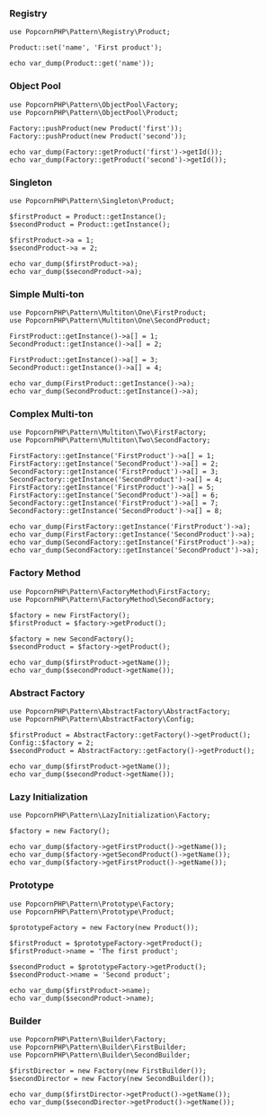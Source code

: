 ### Registry

    use PopcornPHP\Pattern\Registry\Product;

    Product::set('name', 'First product');
    
    echo var_dump(Product::get('name'));

### Object Pool

    use PopcornPHP\Pattern\ObjectPool\Factory;
    use PopcornPHP\Pattern\ObjectPool\Product;

    Factory::pushProduct(new Product('first'));
    Factory::pushProduct(new Product('second'));

    echo var_dump(Factory::getProduct('first')->getId());
    echo var_dump(Factory::getProduct('second')->getId());
    
### Singleton

    use PopcornPHP\Pattern\Singleton\Product;
    
    $firstProduct = Product::getInstance();
    $secondProduct = Product::getInstance();
    
    $firstProduct->a = 1;
    $secondProduct->a = 2;
    
    echo var_dump($firstProduct->a);
    echo var_dump($secondProduct->a);
    
### Simple Multi-ton

    use PopcornPHP\Pattern\Multiton\One\FirstProduct;
    use PopcornPHP\Pattern\Multiton\One\SecondProduct;

    FirstProduct::getInstance()->a[] = 1;
    SecondProduct::getInstance()->a[] = 2;
    
    FirstProduct::getInstance()->a[] = 3;
    SecondProduct::getInstance()->a[] = 4;
    
    echo var_dump(FirstProduct::getInstance()->a);
    echo var_dump(SecondProduct::getInstance()->a);
    
### Complex Multi-ton

    use PopcornPHP\Pattern\Multiton\Two\FirstFactory;
    use PopcornPHP\Pattern\Multiton\Two\SecondFactory;
    
    FirstFactory::getInstance('FirstProduct')->a[] = 1;
    FirstFactory::getInstance('SecondProduct')->a[] = 2;
    SecondFactory::getInstance('FirstProduct')->a[] = 3;
    SecondFactory::getInstance('SecondProduct')->a[] = 4;
    FirstFactory::getInstance('FirstProduct')->a[] = 5;
    FirstFactory::getInstance('SecondProduct')->a[] = 6;
    SecondFactory::getInstance('FirstProduct')->a[] = 7;
    SecondFactory::getInstance('SecondProduct')->a[] = 8;
    
    echo var_dump(FirstFactory::getInstance('FirstProduct')->a);
    echo var_dump(FirstFactory::getInstance('SecondProduct')->a);
    echo var_dump(SecondFactory::getInstance('FirstProduct')->a);
    echo var_dump(SecondFactory::getInstance('SecondProduct')->a);
    
### Factory Method

    use PopcornPHP\Pattern\FactoryMethod\FirstFactory;
    use PopcornPHP\Pattern\FactoryMethod\SecondFactory;

    $factory = new FirstFactory();
    $firstProduct = $factory->getProduct();
    
    $factory = new SecondFactory();
    $secondProduct = $factory->getProduct();
    
    echo var_dump($firstProduct->getName());
    echo var_dump($secondProduct->getName());
    
### Abstract Factory

    use PopcornPHP\Pattern\AbstractFactory\AbstractFactory;
    use PopcornPHP\Pattern\AbstractFactory\Config;

    $firstProduct = AbstractFactory::getFactory()->getProduct();
    Config::$factory = 2;
    $secondProduct = AbstractFactory::getFactory()->getProduct();
    
    echo var_dump($firstProduct->getName());
    echo var_dump($secondProduct->getName());
    
### Lazy Initialization

    use PopcornPHP\Pattern\LazyInitialization\Factory;

    $factory = new Factory();
    
    echo var_dump($factory->getFirstProduct()->getName());
    echo var_dump($factory->getSecondProduct()->getName());
    echo var_dump($factory->getFirstProduct()->getName());
    
### Prototype

    use PopcornPHP\Pattern\Prototype\Factory;
    use PopcornPHP\Pattern\Prototype\Product;
    
    $prototypeFactory = new Factory(new Product());
    
    $firstProduct = $prototypeFactory->getProduct();
    $firstProduct->name = 'The first product';
    
    $secondProduct = $prototypeFactory->getProduct();
    $secondProduct->name = 'Second product';
    
    echo var_dump($firstProduct->name);
    echo var_dump($secondProduct->name);
    
### Builder

    use PopcornPHP\Pattern\Builder\Factory;
    use PopcornPHP\Pattern\Builder\FirstBuilder;
    use PopcornPHP\Pattern\Builder\SecondBuilder;
    
    $firstDirector = new Factory(new FirstBuilder());
    $secondDirector = new Factory(new SecondBuilder());
    
    echo var_dump($firstDirector->getProduct()->getName());
    echo var_dump($secondDirector->getProduct()->getName());